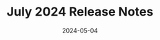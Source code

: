 ---
title: July 2024 Release Notes
linkTitle: July 2024 Release
date: 2024-05-04
description: "July 2024 cloud release introducing Alert Center"
type: docs
---